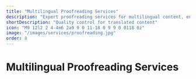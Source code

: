```yaml
---
title: "Multilingual Proofreading Services"
description: "Expert proofreading services for multilingual content, ensuring accuracy, consistency, and clarity across all your global communications."
shortDescription: "Quality control for translated content"
icon: "M9 12l2 2 4-4m6 2a9 9 0 11-18 0 9 9 0 0118 0z"
image: "/images/services/proofreading.jpg"
order: 8
---
```


# Multilingual Proofreading Services

<!-- Content placeholder for Multilingual Proofreading Services -->